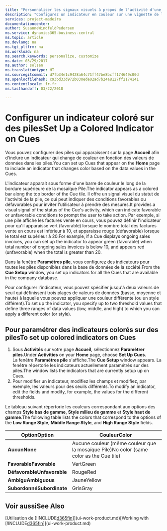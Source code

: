```yaml
---
title: "Personnaliser les signaux visuels à propos de l'activité d'une pile | Microsoft Docs"
description: "Configurez un indicateur en couleur sur une vignette de la pile pour fournir un signal visuel personnalisé de l'activité de la pile."
services: project-madeira
documentationcenter: 
author: SusanneWindfeldPedersen
ms.service: dynamics365-business-central
ms.topic: article
ms.devlang: na
ms.tgt_pltfrm: na
ms.workload: na
ms.search.keywords: personalize, customize
ms.date: 03/29/2017
ms.author: solsen
ms.translationtype: HT
ms.sourcegitcommit: d7fb34e1c9428a64c71ff47be8bcff174649c00d
ms.openlocfilehash: c93bd33d972b030ede02ad7b24a8127ff2174141
ms.contentlocale: fr-fr
ms.lasthandoff: 03/22/2018

---
```

# <a name="set-up-a-colored-indicator-on-cues"></a><span data-ttu-id="3a3f6-103">Configurer un indicateur coloré sur des piles</span><span class="sxs-lookup"><span data-stu-id="3a3f6-103">Set Up a Colored Indicator on Cues</span></span>
<span data-ttu-id="3a3f6-104">Vous pouvez configurer des piles qui apparaissent sur la page **Accueil** afin d'inclure un indicateur qui change de couleur en fonction des valeurs de données dans les piles.</span><span class="sxs-lookup"><span data-stu-id="3a3f6-104">You can set up Cues that appear on the **Home** page to include an indicator that changes color based on the data values in the Cues.</span></span>

<span data-ttu-id="3a3f6-105">L'indicateur apparait sous forme d'une barre de couleur le long de la bordure supérieure de la mosaïque Pile.</span><span class="sxs-lookup"><span data-stu-id="3a3f6-105">The indicator appears as a colored bar along the top border of the Cue tile.</span></span> <span data-ttu-id="3a3f6-106">Il offre un signal visuel du statut de l'activité de la pile, ce qui peut indiquer des conditions favorables ou défavorables pour inviter l'utilisateur à prendre des mesures.</span><span class="sxs-lookup"><span data-stu-id="3a3f6-106">It provides a visual signal of the status of the Cue's activity, which can indicate favorable or unfavorable conditions to prompt the user to take action.</span></span> <span data-ttu-id="3a3f6-107">Par exemple, si une pile affiche les factures vente en cours, vous pouvez définir l'indicateur pour qu'il apparaisse vert (favorable) lorsque le nombre total des factures vente en cours est inférieur à 10, et apparaisse rouge (défavorable) lorsque le total est supérieur à 20.</span><span class="sxs-lookup"><span data-stu-id="3a3f6-107">For example, if a Cue displays ongoing sales invoices, you can set up the indicator to appear green (favorable) when total number of ongoing sales invoices is below 10, and appears red (unfavorable) when the total is greater than 20.</span></span>

<span data-ttu-id="3a3f6-108">Dans la fenêtre **Paramètres pile**, vous configurez des indicateurs pour toutes les piles disponibles dans la base de données de la société.</span><span class="sxs-lookup"><span data-stu-id="3a3f6-108">From the **Cue Setup** window, you set up indicators for all the Cues that are available in the company database.</span></span>

<span data-ttu-id="3a3f6-109">Pour configurer l'indicateur, vous pouvez spécifier jusqu'à deux valeurs de seuil qui définissent trois plages de valeurs de données (basse, moyenne et haute) à laquelle vous pouvez appliquer une couleur différente (ou un style différent).</span><span class="sxs-lookup"><span data-stu-id="3a3f6-109">To set up the indicator, you specify up to two threshold values that define three ranges of data values (low, middle, and high) to which you can apply a different color (or style).</span></span>

## <a name="to-set-up-colored-indicators-on-cues"></a><span data-ttu-id="3a3f6-110">Pour paramétrer des indicateurs colorés sur des piles</span><span class="sxs-lookup"><span data-stu-id="3a3f6-110">To set up colored indicators on Cues</span></span>
1. <span data-ttu-id="3a3f6-111">Sous **Activités** sur votre page **Accueil**, sélectionnez **Paramétrer piles**.</span><span class="sxs-lookup"><span data-stu-id="3a3f6-111">Under **Activities** on your **Home** page, choose **Set Up Cues**.</span></span>  
   <span data-ttu-id="3a3f6-112">La fenêtre **Paramètres pile** s'affiche.</span><span class="sxs-lookup"><span data-stu-id="3a3f6-112">The **Cue Setup** window appears.</span></span> <span data-ttu-id="3a3f6-113">La fenêtre répertorie les indicateurs actuellement paramétrés sur des piles.</span><span class="sxs-lookup"><span data-stu-id="3a3f6-113">The window lists the indicators that are currently setup up on Cues.</span></span>
2. <span data-ttu-id="3a3f6-114">Pour modifier un indicateur, modifiez les champs et modifiez, par exemple, les valeurs pour des seuils différents.</span><span class="sxs-lookup"><span data-stu-id="3a3f6-114">To modify an indicator, edit the fields and modify, for example, the values for the different thresholds.</span></span>  

<span data-ttu-id="3a3f6-115">Le tableau suivant répertorie les couleurs correspondant aux options des champs **Style bas de gamme**, **Style milieu de gamme** et **Style haut de gamme**.</span><span class="sxs-lookup"><span data-stu-id="3a3f6-115">The following table lists the colors that correspond to the options of the **Low Range Style**, **Middle Range Style**, and **High Range Style** fields.</span></span>

| <span data-ttu-id="3a3f6-116">Option</span><span class="sxs-lookup"><span data-stu-id="3a3f6-116">Option</span></span> | <span data-ttu-id="3a3f6-117">Couleur</span><span class="sxs-lookup"><span data-stu-id="3a3f6-117">Color</span></span> |
| --- | --- |
| <span data-ttu-id="3a3f6-118">**Aucun**</span><span class="sxs-lookup"><span data-stu-id="3a3f6-118">**None**</span></span> |<span data-ttu-id="3a3f6-119">Aucune couleur (même couleur que la mosaïque Pile)</span><span class="sxs-lookup"><span data-stu-id="3a3f6-119">No color (same color as the Cue tile)</span></span>|
| <span data-ttu-id="3a3f6-120">**Favorable**</span><span class="sxs-lookup"><span data-stu-id="3a3f6-120">**Favorable**</span></span> |<span data-ttu-id="3a3f6-121">Vert</span><span class="sxs-lookup"><span data-stu-id="3a3f6-121">Green</span></span> |
| <span data-ttu-id="3a3f6-122">**Défavorable**</span><span class="sxs-lookup"><span data-stu-id="3a3f6-122">**Unfavorable**</span></span> |<span data-ttu-id="3a3f6-123">Rouge</span><span class="sxs-lookup"><span data-stu-id="3a3f6-123">Red</span></span> |
| <span data-ttu-id="3a3f6-124">**Ambigu**</span><span class="sxs-lookup"><span data-stu-id="3a3f6-124">**Ambiguous**</span></span> |<span data-ttu-id="3a3f6-125">Jaune</span><span class="sxs-lookup"><span data-stu-id="3a3f6-125">Yellow</span></span> |
| <span data-ttu-id="3a3f6-126">**Subordonné**</span><span class="sxs-lookup"><span data-stu-id="3a3f6-126">**Subordinate**</span></span> |<span data-ttu-id="3a3f6-127">Gris</span><span class="sxs-lookup"><span data-stu-id="3a3f6-127">Gray</span></span> |

## <a name="see-also"></a><span data-ttu-id="3a3f6-128">Voir aussi</span><span class="sxs-lookup"><span data-stu-id="3a3f6-128">See Also</span></span>
<span data-ttu-id="3a3f6-129">[Utilisation de [!INCLUDE[d365fin](includes/d365fin_md.md)]](ui-work-product.md)</span><span class="sxs-lookup"><span data-stu-id="3a3f6-129">[Working with [!INCLUDE[d365fin](includes/d365fin_md.md)]](ui-work-product.md)</span></span>

